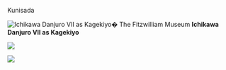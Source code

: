 Kunisada

![  Ichikawa Danjuro VII as Kagekiyo](kunisada/Part%20III/P.476-1937.jpg)� The Fitzwilliam Museum **Ichikawa Danjuro VII as Kagekiyo**


[![](../backgrounds/back/backward.gif)](kunp3476477.htm)


[![](../backgrounds/back/forward.gif)](kunp477htm.htm)
